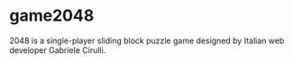 # game2048
2048 is a single-player sliding block puzzle game designed by Italian web developer Gabriele Cirulli.
